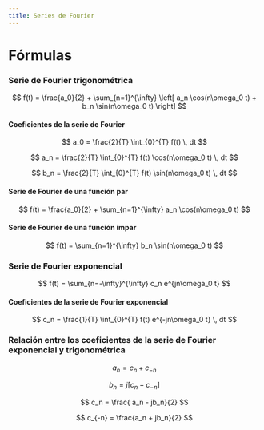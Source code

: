 ```yaml
---
title: Series de Fourier
---
```


# Fórmulas

### Serie de Fourier trigonométrica

$$
f(t) = \frac{a_0}{2} + \sum_{n=1}^{\infty} \left[ a_n \cos(n\omega_0 t) + b_n \sin(n\omega_0 t) \right]
$$

#### Coeficientes de la serie de Fourier

$$
a_0 = \frac{2}{T} \int_{0}^{T} f(t) \, dt
$$

$$
a_n = \frac{2}{T} \int_{0}^{T} f(t) \cos(n\omega_0 t) \, dt
$$

$$
b_n = \frac{2}{T} \int_{0}^{T} f(t) \sin(n\omega_0 t) \, dt
$$

#### Serie de Fourier de una función par

$$
f(t) = \frac{a_0}{2} + \sum_{n=1}^{\infty} a_n \cos(n\omega_0 t)
$$

#### Serie de Fourier de una función impar

$$
f(t) = \sum_{n=1}^{\infty} b_n \sin(n\omega_0 t)
$$

### Serie de Fourier exponencial

$$
f(t) = \sum_{n=-\infty}^{\infty} c_n e^{jn\omega_0 t}
$$

#### Coeficientes de la serie de Fourier exponencial

$$
c_n = \frac{1}{T} \int_{0}^{T} f(t) e^{-jn\omega_0 t} \, dt
$$

### Relación entre los coeficientes de la serie de Fourier exponencial y trigonométrica

$$
a_n = c_n + c_{-n}
$$

$$
b_n = j\left[ c_{n} - c_{-n} \right]
$$

$$
c_n = \frac{ a_n - jb_n}{2}
$$

$$
c_{-n} = \frac{a_n + jb_n}{2}
$$

